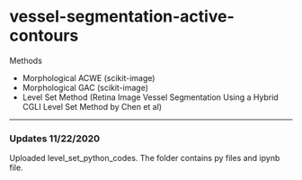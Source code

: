 # vessel-segmentation-active-contours

Methods
- Morphological ACWE (scikit-image)
- Morphological GAC  (scikit-image)
- Level Set Method (Retina Image Vessel Segmentation Using a Hybrid CGLI Level Set Method by Chen et al)

---
### Updates 11/22/2020
Uploaded level_set_python_codes. The folder contains py files and ipynb file.
